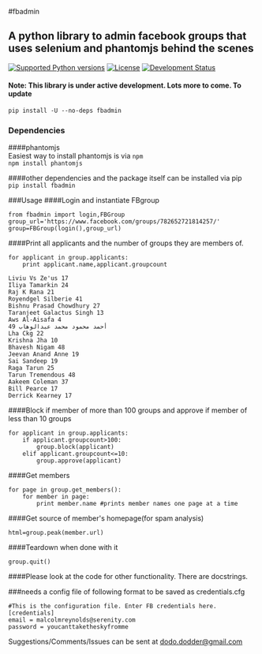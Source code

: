 #fbadmin
## A python library to admin facebook groups that uses selenium and phantomjs behind the scenes
[![Supported Python versions](https://pypip.in/py_versions/fbadmin/badge.svg)](https://pypi.python.org/pypi/<fbadmin>/)
[![License](https://pypip.in/license/fbadmin/badge.svg)](https://pypi.python.org/pypi/fbadmin/)
[![Development Status](https://pypip.in/status/fbadmin/badge.svg)](https://pypi.python.org/pypi/fbadmin/)

#### Note: This library is under active development. Lots more to come. To update 

```pip install -U --no-deps fbadmin```

### Dependencies
####phantomjs                               
Easiest way to install phantomjs is via ```npm```                    
```npm install phantomjs```                        

####other dependencies and the package itself can be installed via pip                                          
```pip install fbadmin```

###Usage
####Login and instantiate FBgroup

```
from fbadmin import login,FBGroup
group_url='https://www.facebook.com/groups/782652721814257/'
group=FBGroup(login(),group_url)
```
####Print all applicants and the number of groups they are members of.                          

```
for applicant in group.applicants:
    print applicant.name,applicant.groupcount
     
Liviu Vs Ze'us 17
Iliya Tamarkin 24
Raj K Rana 21
Royendgel Silberie 41
Bishnu Prasad Chowdhury 27
Taranjeet Galactus Singh 13
Aws Al-Aisafa 4
أحمد محمود محمد عبدالوهاب 49
Lha Ckg 22
Krishna Jha 10
Bhavesh Nigam 48
Jeevan Anand Anne 19
Sai Sandeep 19
Raga Tarun 25
Tarun Tremendous 48
Aakeem Coleman 37
Bill Pearce 17
Derrick Kearney 17

```

####Block if member of more than 100 groups and approve if member of less than 10 groups

```
for applicant in group.applicants:
    if applicant.groupcount>100:
        group.block(applicant)
    elif applicant.groupcount<=10:
        group.approve(applicant)

```

####Get members

```
for page in group.get_members():
    for member in page:
        print member.name #prints member names one page at a time
```

####Get source of member's homepage(for spam analysis)

```
html=group.peak(member.url)
```

####Teardown when done with it                  

```
group.quit()
```
####Please look at the code for other functionality. There are docstrings.

###needs a config file of following format to be saved as credentials.cfg

```
#This is the configuration file. Enter FB credentials here.
[credentials]
email = malcolmreynolds@serenity.com
password = youcanttaketheskyfromme
```

Suggestions/Comments/Issues can be sent at dodo.dodder@gmail.com